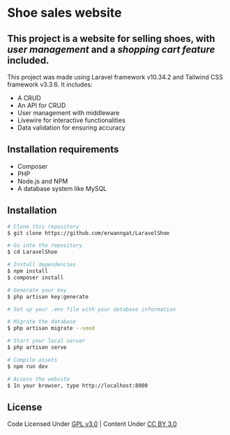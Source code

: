 # Shoe sales website 

## This project is a website for selling shoes, with ***user management*** and a ***shopping cart feature*** included.

This project was made using Laravel framework v10.34.2 and Tailwind CSS framework v3.3.6.
It includes:
- A CRUD
- An API for CRUD
- User management with middleware
- Livewire for interactive functionalities
- Data validation for ensuring accuracy

## Installation requirements
- Composer
- PHP
- Node.js and NPM
- A database system like MySQL

## Installation
```bash
# Clone this repository
$ git clone https://github.com/erwanngat/LaravelShoe

# Go into the repository
$ cd LaravelShoe

# Install dependencies
$ npm install
$ composer install

# Generate your key
$ php artisan key:generate

# Set up your .env file with your database information

# Migrate the database
$ php artisan migrate --seed

# Start your local server 
$ php artisan serve

# Compile assets
$ npm run dev

# Access the website
$ In your browser, type http://localhost:8000
```

## License 

Code Licensed Under [GPL v3.0](https://www.gnu.org/licenses/gpl-3.0.en.html) | Content Under [CC BY 3.0](https://creativecommons.org/licenses/by/3.0/)

